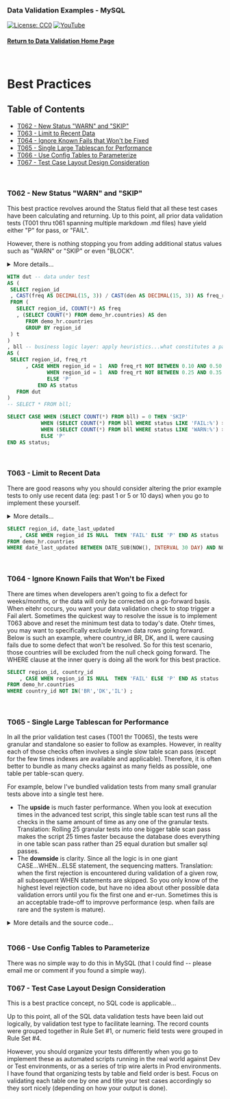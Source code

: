 ### Data Validation Examples - MySQL
[![License: CC0](https://img.shields.io/badge/License-CC0-red)](LICENSE "Creative Commons Zero License by DataResearchLabs (effectively = Public Domain")
[![YouTube](https://img.shields.io/badge/YouTube-DataResearchLabs-brightgreen)](http://www.DataResearchLabs.com)
#### [Return to Data Validation Home Page](https://github.com/DataResearchLabs/sql_scripts/blob/main/data_validation_scripts.md)
<br>

# Best Practices


## Table of Contents
 - <a href="#t062">T062 - New Status "WARN" and "SKIP"</a>
 - <a href="#t063">T063 - Limit to Recent Data</a>
 - <a href="#t064">T064 - Ignore Known Fails that Won't be Fixed</a>
 - <a href="#t065">T065 - Single Large Tablescan for Performance</a>
 - <a href="#t066">T066 - Use Config Tables to Parameterize</a>
 - <a href="#t067">T067 - Test Case Layout Design Consideration</a>
<br>


<a id="t062" class="anchor" href="#t062" aria-hidden="true"> </a>
### T062 - New Status "WARN" and "SKIP"
This best practice revolves around the Status field that all these test cases have been calculating and returning.  Up to this point, all prior data validation tests (T001 thru t061 spanning multiple markdown .md files) have yield either "P" for pass, or "FAIL".

However, there is nothing stopping you from adding additional status values such as "WARN" or "SKIP" or even "BLOCK".

<details><summary>More details...</summary><br>

* In the SQL below, the first subquery (CTE) is titled "dut", short for data under test.  This simply calculates the frequency with which region_id = 1 occurs.
* The second subquery (CTE) is titles "bll", short for business logic layer.  This is where the magic happens.  Because CASE...WHEN logic is sequential, it is important that the highest severity checks are done first.  In this case, we check for the frequency being a FAIL because it is outside of the wide range 10% to 50%.  However, we come right back in the following WHEN statement and set the status to WARN if the frequency observed is outside of the narrower (than FAIL) range of 25% to 35%.  So as coded, a WARN is issue when the actual frequency is between 10% to 25% or 35% to 50%.  A frequency between 25% to 35% = Pass.  A frequency below 10% or above 50% = Fail.
* The third subquery simply parses the results to a single cell value of P, FAIL,or WARN.  
* HOWEVER, notice that the lowest query sets the status field value = 'SKIP' if the table is completely empty...we would not want to test data that does not exist.  Sometimes a value of "BLOCK" might be more appropriate than "SKIP" depending on your situation.  Regardless, it is often nice to wire in these pre-condition checks to head off false-negatives (FAILs).
</details>
	
 ```sql
WITH dut -- data under test
AS (
  SELECT region_id
  , CAST(freq AS DECIMAL(15, 3)) / CAST(den AS DECIMAL(15, 3)) AS freq_rt
  FROM (
    SELECT region_id, COUNT(*) AS freq
    , (SELECT COUNT(*) FROM demo_hr.countries) AS den
       FROM demo_hr.countries
       GROUP BY region_id
  ) t
)
, bll -- business logic layer: apply heuristics...what constitutes a pass or a fail?
AS (
  SELECT region_id, freq_rt
       , CASE WHEN region_id = 1  AND freq_rt NOT BETWEEN 0.10 AND 0.50 THEN CONCAT('FAIL: Frequency occurrence of region_id=1 is FAR outside threshold|exp=0.28 thru 0.36|act=', CAST(freq_rt AS CHAR(8)))
              WHEN region_id = 1  AND freq_rt NOT BETWEEN 0.25 AND 0.35 THEN CONCAT('WARN: Frequency occurrence of region_id=1 is outside threshold|exp=0.20 thru 0.28|act=', CAST(freq_rt AS CHAR(8)))
              ELSE 'P'
 	       END AS status
 	FROM dut
)
-- SELECT * FROM bll;

SELECT CASE WHEN (SELECT COUNT(*) FROM bll) = 0 THEN 'SKIP'
            WHEN (SELECT COUNT(*) FROM bll WHERE status LIKE 'FAIL:%') > 0 THEN 'FAIL'
            WHEN (SELECT COUNT(*) FROM bll WHERE status LIKE 'WARN:%') > 0 THEN 'WARN'
            ELSE 'P'
END AS status;
```
<br>


<a id="t063" class="anchor" href="#t063" aria-hidden="true"> </a>
### T063 - Limit to Recent Data
There are good reasons why you should consider altering the prior example tests to only use recent data (eg: past 1 or 5 or 10 days) when you go to implement these yourself.  

<details><summary>More details...</summary><br>
	
Three important reasons are:
1. **Performance** - if the test can filter down to just a small recent subset of data and test just that rather than pulling the entire past 5 years, well that is 1,500+ times less data and should run much faster (depending on underlyng table size, indexes, physical location, etc.)
2. **Sensitivity** - If you are running say a null rate check, or a value frequency check...obviously it will take many days of bad data for a defect to begin to impact the rate enough to eventually trigger an alert.  Much better in those scenarios to average rates across one or no more than 5 days and set the threhold to trigger off of that.
3.  **Garabage Decay** - This is an artifiact of the imperfect world we live in.  There are times when I'd setup an alert to fire daily and notify the appropriate people to correct it, but other higher priorities kept them from geting to it for 2 or 3 days.  I didn't want that alarm firing over and over again, causing me to look and confirm, "Oh year, known issue...they'll get to it".  Instead, I setup the alert to look only at the past 24 hours and scheduled it to run daily.  It only tested new data once and reported the error once. 

In the example below, the inner query is only checking for nulls against data that was last updated in the past 30 days. 

P.S. - To achieve maximum performance here, find an indexed field to filter on in your WHERE clause; you want to avoid an unnecessary table scan against a giant table.  So, if you are lucky and have an appropriate create or update date field that is indexed then you are golden.  However, if not, then maybe find a primary key that is a numeric integer that increments with every new row.  Worst case you could just take the MAX() - several thousand rows and test those...or you could cross reference a date somehow to that ID field (example lookup dates in a batch table to pick the minimum Batch_ID and filter on that as a surrogate for date time that is indexed and will run fast).

</details>
	
 ```sql
SELECT region_id, date_last_updated
     , CASE WHEN region_id IS NULL  THEN 'FAIL' ELSE 'P' END AS status
FROM demo_hr.countries
WHERE date_last_updated BETWEEN DATE_SUB(NOW(), INTERVAL 30 DAY) AND NOW();
```
<br>


<a id="t064" class="anchor" href="#t064" aria-hidden="true"> </a>
### T064 - Ignore Known Fails that Won't be Fixed
There are times when developers aren't going to fix a defect for weeks/months, or the data will only be corrected on a go-forward basis.  When eitehr occurs, you want your data validation check to stop trigger a Fail alert.  Sometimes the quickest way to resolve the issue is to implement T063 above and reset the minimum test data to today's date.  Otehr times, you may want to specifically exclude known data rows going forward.  Below is such an example, where country_id BR, DK, and IL were causing fails due to some defect that won't be resolved.  So for this test scenario, those countries will be excluded from the null check going forward.  The WHERE clause at the inner query is doing all the work for this best practice.

 ```sql
SELECT region_id, country_id
     , CASE WHEN region_id IS NULL  THEN 'FAIL' ELSE 'P' END AS status
FROM demo_hr.countries
WHERE country_id NOT IN('BR','DK','IL') ;
```
<br>


<a id="t065" class="anchor" href="#t065" aria-hidden="true"> </a>
### T065 - Single Large Tablescan for Performance
In all the prior validation test cases (T001 thr T0065), the tests were granular and standalone so easier to follow as examples.  However, in reality each of those checks often involves a single slow table scan pass (except for the few times indexes are available and applicable).  Therefore, it is often better to bundle as many checks against as many fields as possible, one table per table-scan query.

For example, below I've bundled validation tests from many small granular tests above into a single test here.  

* The **upside** is much faster performance.  When you look at execution times in the advanced test script, this single table scan test runs all the checks in the same amount of time as any one of the granular tests.  Translation: Rolling 25 granular tests into one bigger table scan pass makes the script 25 times faster because the database does everything in one table scan pass rather than 25 equal duration but smaller sql passes.
* The **downside** is clarity.  Since all the logic is in one giant CASE...WHEN...ELSE statement, the sequencing matters.  Translation: when the first rejection is encountered during validation of a given row, all subsequent WHEN statements are skipped.  So you only know of the highest level rejection code, but have no idea about other possible data validation errors until you fix the first one and er-run.  Sometimes this is an acceptable trade-off to improvve performance (esp. when fails are rare and the system is mature).

<details><summary>More details and the source code...</summary><br>

In the example below, there is an inner query that you can highlight and execute from your SQL IDE to see results at the row level with specific rejection codes encountered, if any.  The outer query is simply a wrapper that returns a single value of pass or fail depending on whether rejection codes were found in the data.

```sql
SELECT employee_id, salary, commission_pct, hire_date, zip5, job_id, email, first_name, last_name, phone_number, some_date_fmt1
, CASE WHEN employee_id < 100                                            THEN CONCAT('REJ-01: Field employee_id > 99|exp>99|act=', CAST(employee_id AS CHAR(10)))
       WHEN employee_id > 999                                            THEN CONCAT('REJ-02: Field employee_id < 1000|exp<1000|act=', CAST(employee_id AS CHAR(10)))
       WHEN salary * commission_pct > 10000                              THEN CONCAT('REJ-03: Fields salary x commission_pct <= $10,000|exp<10,000|act=', CAST(salary * commission_pct AS CHAR(15)))
       WHEN DATE_FORMAT(hire_date, '%H:%i:%s') <> '00:00:00'             THEN CONCAT('REJ-04: Field hire_date cannot have a time part|exp=12:00:00|act=', DATE_FORMAT(hire_date, '%H:%i:%s'))
       WHEN zip5 REGEXP '[^0-9]'                                         THEN CONCAT('REJ-05: Field zip9 will not convert to a number|exp=converts to number|act=', zip5)
       WHEN job_id IN('CEO','CFO','COO','CIO','POTUS')                   THEN CONCAT('REJ-06: Field job_id not in domain list of excluded values|exp<>1of5|act=', job_id)
       WHEN email <> SUBSTRING(UPPER(CONCAT(SUBSTRING(first_name, 1, 1)
                                           , last_name)), 1, 8)          THEN CONCAT('REJ-07: Field email <> first char of first_name + last_name|exp=', SUBSTRING(UPPER(CONCAT(SUBSTRING(first_name, 1, 1), last_name)), 1, 8), '|act=', email)
       WHEN LENGTH(phone_number) NOT IN(12,18)                           THEN CONCAT('REJ-08: Field phone_number length is allowed|exp=12,18|act=', CAST(LENGTH(phone_number) AS CHAR(6)))
       WHEN job_id COLLATE utf8mb4_bin <> UPPER(job_id)                  THEN CONCAT('REJ-09: Field job_id does not contain lower case characters|exp=ucase|act=', email)
       WHEN SUBSTRING(last_name COLLATE utf8mb4_bin, 2, 255) 
            <> LOWER(SUBSTRING(last_name COLLATE utf8mb4_bin, 2, 255))   THEN CONCAT('REJ-10: Verify last_name after first char is all lower case|exp=lcase|act=', last_name)
       WHEN employee_id REGEXP '[A-Za-z]'                                THEN CONCAT('REJ-11: Field employee_id does not contain alpha characters|exp=no-alphas|act=', CAST(employee_id AS CHAR(20)))
       WHEN last_name REGEXP '[0-9]'                                     THEN CONCAT('REJ-12: Field last_name does not contain numeric digits|exp=no-digits|act=', last_name) 
       WHEN first_name LIKE '%''%'                                       THEN CONCAT('REJ-13: Field first_name does not contain single quote characters|exp=none|act=', first_name)
       WHEN first_name LIKE '%"%'                                        THEN CONCAT('REJ-14: Field first_name does not contain quotation characters|exp=none|act=', first_name)
       WHEN LOCATE(last_name, CHAR(10))  > 0                             THEN CONCAT('REJ-15: Field last_name has a Line Feed (CHAR-10)|exp=none|act=at position ', CAST(LOCATE(last_name, CHAR(10)) AS CHAR(4)))
       WHEN LOCATE(last_name, CHAR(13))  > 0                             THEN CONCAT('REJ-16: Field last_name has a Carriage Return (CHAR-13)|exp=none|act=at position ', CAST(LOCATE(last_name, CHAR(13)) AS CHAR(4)))
       WHEN LOCATE(last_name, CHAR(9))   > 0                             THEN CONCAT('REJ-17: Field last_name has a Tab (CHAR-9)|exp=none|act=at position ', CAST(LOCATE(last_name, CHAR(9)) AS CHAR(4)))
       WHEN LOCATE(last_name, CHAR(160)) > 0                             THEN CONCAT('REJ-18: Field last_name has a Non-Breaking-Space (CHAR-160)|exp=none|act=at position ', CAST(LOCATE(last_name, CHAR(160)) AS CHAR(4)))
       WHEN LOCATE(last_name, CHAR(151)) > 0                             THEN CONCAT('REJ-19: Field last_name has a Non-Breaking-Space (CHAR-151)|exp=none|act=at position ', CAST(LOCATE(last_name, CHAR(151)) AS CHAR(4)))
       WHEN LOCATE(last_name, CHAR(11)) > 0                              THEN CONCAT('REJ-20: Field last_name has a Vertical Tab (CHAR-11)|exp=none|act=at position ', CAST(LOCATE(last_name, CHAR(11)) AS CHAR(4)))
       WHEN LOCATE(last_name, CHAR(12)) > 0                              THEN CONCAT('REJ-21: Field last_name has a Form Feed (CHAR-12)|exp=none|act=at position ', CAST(LOCATE(last_name, CHAR(12)) AS CHAR(4)))
       WHEN LOCATE(last_name, CHAR(133)) > 0                             THEN CONCAT('REJ-22: Field last_name has a Next Line (CHAR-133)|exp=none|act=at position ', CAST(LOCATE(last_name, CHAR(133)) AS CHAR(4)))
       WHEN LOCATE(last_name, '.') > 0                                   THEN CONCAT('REJ-23: Field last_name has a period|exp=none|act=at position ', CAST(LOCATE(last_name, '.') AS CHAR(4)))
       WHEN last_name REGEXP '[,/:()&#?;]'                               THEN CONCAT('REJ-24: Field last_name has a ",/:()&#?;" characters|exp=none|act=', last_name) 
       WHEN phone_number REGEXP '[^.0123456789]'                         THEN CONCAT('REJ-25: Field phone_number can only have characters ".012345789"|exp=onlyAlloweChars|act=', phone_number)
       WHEN phone_number NOT LIKE '%.%'                                  THEN CONCAT('REJ-26: Verify phone_number contains a ''.''|exp=contains-.|act=', phone_number)
       WHEN phone_number NOT LIKE '___.___.____' 
        AND phone_number NOT LIKE '011.__.____._____%'                   THEN CONCAT('REJ-27: Verify phone_number like pattern "___.___.____" or "011.__.____._____"|exp=yes|act=', phone_number)
       WHEN zip5 REGEXP '[^0-9]'                                         THEN CONCAT('REJ-28: Field zip9 will not convert to a number|exp=converts to number|act=', zip5)
       WHEN REPLACE(REPLACE(REPLACE(REPLACE(REPLACE(REPLACE(REPLACE(
            REPLACE(REPLACE(REPLACE(some_date_fmt1,'0',''),'1','')
            ,'2',''),'3',''),'4',''),'5',''),'6',''),'7',''),'8'
            ,''),'9','')  > ''                                           THEN CONCAT('REJ-29: Unexpected chars exist (numeric 0-9 only)|exp=Fmt="yyyymmdd"|act=', some_date_fmt1)
       WHEN NOT LENGTH(TRIM(some_date_fmt1)) = 8                         THEN CONCAT('REJ-30: Must be 8 Chars|exp=Fmt="yyyymmdd"|act=', some_date_fmt1)
       WHEN NOT SUBSTRING(some_date_fmt1,1,4) BETWEEN '1753' AND '9999'  THEN CONCAT('REJ-31: Year Not Btw 1753-9999|exp=Fmt="yyyymmdd"|act=', some_date_fmt1)
       WHEN NOT SUBSTRING(some_date_fmt1,5,2) BETWEEN '01' AND '12'      THEN CONCAT('REJ-32: Month Not Btw 01-12|exp=Fmt="yyyymmdd"|act=', some_date_fmt1)
       WHEN NOT SUBSTRING(some_date_fmt1,7,2) BETWEEN '01' AND '31'      THEN CONCAT('REJ-33: Day Not Btw 01-31|exp=Fmt="yyyymmdd"|act=', some_date_fmt1)
       ELSE 'P'
  END AS status
FROM demo_hr.employees
WHERE email NOT IN('DRAPHEAL', 'JAMRLOW', 'JMURMAN', 'LDEHAAN', 'JRUSSEL', 'TJOLSON')  
 	               -- DRAPHAEL vs DRAPHEAL, JMARLOW vs JAMRLOW, JMURMAN vs JURMAN, LDE HAAN VS LDEHAAN, JRUSSELL vs JRUSSEL, TOLSON vs TJOLSON)
;
```
</details>
<br>


<a id="t066" class="anchor" href="#t066" aria-hidden="true"> </a>
### T066 - Use Config Tables to Parameterize
There was no simple way to do this in MySQL (that I could find -- please email me or comment if you found a simple way).
<br>
	
	
<a id="t067" class="anchor" href="#t067" aria-hidden="true"> </a>
### T067 - Test Case Layout Design Consideration
This is a best practice concept, no SQL code is applicable...
	
Up to this point, all of the SQL data validation tests have been laid out logically, by validation test type to facilitate learning.  The record counts were grouped together in Rule Set #1, or numeric field tests were grouped in Rule Set #4.  
	
However, you should organize your tests differently when you go to implement these as automated scripts running in the real world against Dev or Test environments, or as a series of trip wire alerts in Prod environments.  I have found that organizing tests by table and field order is best.  Focus on validating each table one by one and title your test cases accordingly so they sort nicely (depending on how your output is done).  
	
